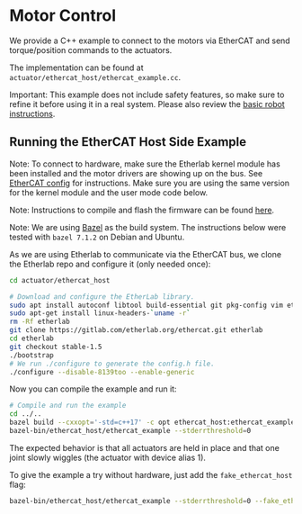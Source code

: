 # Motor Control

We provide a C++ example to connect to the motors via EtherCAT and send
torque/position commands to the actuators.

The implementation can be found at `actuator/ethercat_host/ethercat_example.cc`.

Important: This example does not include safety features, so make sure to refine
it before using it in a real system. Please also review the
[basic robot instructions](getting_started.md).

## Running the EtherCAT Host Side Example

Note: To connect to hardware, make sure the Etherlab kernel module has been
installed and the motor drivers are showing up on the bus. See
[EtherCAT config](ethercat_config.md) for instructions. Make sure you are using
the same version for the kernel module and the user mode code below.

Note: Instructions to compile and flash the firmware can be found
[here](firmware.md).

Note: We are using [Bazel](https://bazel.build) as the build system. The
instructions below were tested with `bazel 7.1.2` on Debian and Ubuntu.

As we are using Etherlab to communicate via the EtherCAT bus, we clone the
Etherlab repo and configure it (only needed once):

```bash
cd actuator/ethercat_host

# Download and configure the EtherLab library.
sudo apt install autoconf libtool build-essential git pkg-config vim ethtool cpuset
sudo apt-get install linux-headers-`uname -r`
rm -Rf etherlab
git clone https://gitlab.com/etherlab.org/ethercat.git etherlab
cd etherlab
git checkout stable-1.5
./bootstrap
# We run ./configure to generate the config.h file.
./configure --disable-8139too --enable-generic
```

Now you can compile the example and run it:

```bash
# Compile and run the example
cd ../..
bazel build --cxxopt='-std=c++17' -c opt ethercat_host:ethercat_example
bazel-bin/ethercat_host/ethercat_example --stderrthreshold=0
```

The expected behavior is that all actuators are held in place and that one joint
slowly wiggles (the actuator with device alias 1).

To give the example a try without hardware, just add the `fake_ethercat_host`
flag:

```bash
bazel-bin/ethercat_host/ethercat_example --stderrthreshold=0 --fake_ethercat_host
```
